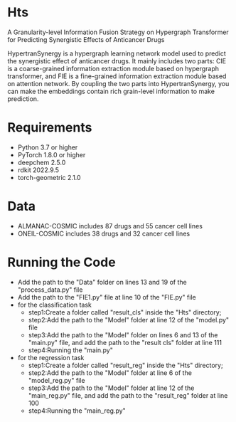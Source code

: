 # Hts
A Granularity-level Information Fusion Strategy on Hypergraph Transformer for Predicting Synergistic Effects of Anticancer Drugs

HypertranSynergy is a hypergraph learning network model used to predict the synergistic effect of anticancer drugs. 
It mainly includes two parts: CIE is a coarse-grained information extraction module based on hypergraph transformer, 
and FIE is a fine-grained information extraction module based on attention network. By coupling the two parts into HypertranSynergy, 
you can make the embeddings contain rich grain-level information to make prediction.

# Requirements 
 * Python 3.7 or higher 
 * PyTorch 1.8.0 or higher 
 * deepchem 2.5.0
 * rdkit 2022.9.5
 * torch-geometric 2.1.0

# Data 
 * ALMANAC-COSMIC includes 87 drugs and 55 cancer cell lines 
 * ONEIL-COSMIC includes 38 drugs and 32 cancer cell lines

# Running the Code 
 * Add the path to the "Data" folder on lines 13 and 19 of the "process_data.py" file
 * Add the path to the "FIE1.py" file at line 10 of the "FIE.py" file
 * for the classification task 
   * step1:Create a folder called "result_cls" inside the "Hts" directory;
   * step2:Add the path to the "Model" folder at line 12 of the "model.py" file
   * step3:Add the path to the "Model" folder on lines 6 and 13 of the "main.py" file, and add the path to the "result cls" folder at line 111
   * step4:Running the "main.py"
 * for the regression task
   * step1:Create a folder called "result_reg" inside the "Hts" directory;
   * step2:Add the path to the "Model" folder at line 6 of the "model_reg.py" file
   * step3:Add the path to the "Model" folder at line 12 of the "main_reg.py" file, and add the path to the "result_reg" folder at line 100
   * step4:Running the "main_reg.py"
